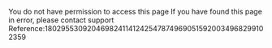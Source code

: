 You do not have permission to access this page If you have found this page in error, please contact support Reference:18029553092046982411412425478749690515920034968299102359